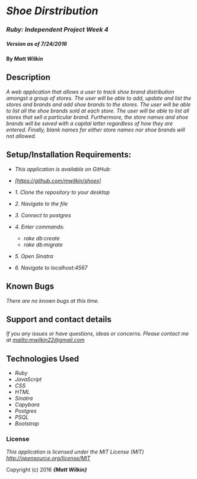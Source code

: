 # _Shoe Dirstribution_

### _Ruby: Independent Project Week 4_

##### _Version as of 7/24/2016_

#### By _**Matt Wilkin**_

## Description

_A web application that allows a user to track shoe brand distribution amongst a group of stores. The user will be able to add, update and list the stores and brands and add shoe brands to the stores. The user will be able to list all the shoe brands sold at each store. The user will be able to list all stores that sell a particular brand. Furthermore, the store names and shoe brands will be saved with a capital letter regardless of how they are entered. Finally, blank names for either store names nor shoe brands will not allowed._

## Setup/Installation Requirements:

* _This application is available on GitHub:_

* _[https://github.com/mwilkin/shoes]_

* _1. Clone the repository to your desktop_
* _2. Navigate to the file_
* _3. Connect to postgres_
* _4. Enter commands:_
    * _rake db:create_
    * _rake db:migrate_
* _5. Open Sinatra_
* _6. Navigate to localhost:4567_

## Known Bugs

_There are no known bugs at this time._

## Support and contact details

_If you any issues or have questions, ideas or concerns.  Please contact me at <mailto:mwilkin22@gmail.com>_

## Technologies Used

* _Ruby_
* _JavaScript_
* _CSS_
* _HTML_
* _Sinatra_
* _Capybara_
* _Postgres_
* _PSQL_
* _Bootstrap_

### License

*This application is licensed under the MIT License (MIT) <http://opensource.org/license/MIT>*

Copyright (c) 2016 **_{Matt Wilkin}_**
